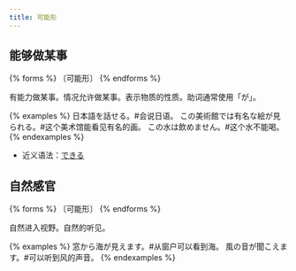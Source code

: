 ```yaml
---
title: 可能形
---
```


## 能够做某事

{% forms %}
〔可能形〕
{% endforms %}

有能力做某事。情况允许做某事。表示物质的性质。助词通常使用「が」。

{% examples %}
日本語を話せる。#会说日语。
この美術館では有名な絵が見られる。#这个美术馆能看见有名的画。
この水は飲めません。#这个水不能喝。
{% endexamples %}

- 近义语法：[できる](../dekiru)

## 自然感官

{% forms %}
〔可能形〕
{% endforms %}

自然进入视野。自然的听见。

{% examples %}
窓から海が見えます。#从窗户可以看到海。
風の音が聞こえます。#可以听到风的声音。
{% endexamples %}
